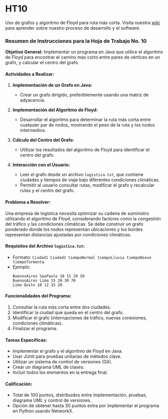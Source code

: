 # HT10
Uso de grafos y algoritmo de Floyd para ruta más corta.
Visita nuestra [wiki](../../wiki) para aprender sobre nuestro proceso de desarrollo y el software.

### Resumen de Instrucciones para la Hoja de Trabajo No. 10
**Objetivo General:** Implementar un programa en Java que utilice el algoritmo de Floyd para encontrar el camino más corto entre pares de vértices en un grafo, y calcular el centro del grafo.

#### Actividades a Realizar:
1. **Implementación de un Grafo en Java:**
   - Crear un grafo dirigido, preferiblemente usando una matriz de adyacencia.
   
2. **Implementación del Algoritmo de Floyd:**
   - Desarrollar el algoritmo para determinar la ruta más corta entre cualquier par de nodos, mostrando el peso de la ruta y los nodos intermedios.

3. **Cálculo del Centro del Grafo:**
   - Utilizar los resultados del algoritmo de Floyd para identificar el centro del grafo.

4. **Interacción con el Usuario:**
   - Leer el grafo desde un archivo `logistica.txt`, que contiene ciudades y tiempos de viaje bajo diferentes condiciones climáticas.
   - Permitir al usuario consultar rutas, modificar el grafo y recalcular rutas y el centro del grafo.

#### Problema a Resolver:
Una empresa de logística necesita optimizar su cadena de suministro utilizando el algoritmo de Floyd, considerando factores como la congestión del tráfico y las condiciones climáticas. Se debe construir un grafo ponderado donde los nodos representan ubicaciones y los bordes representan distancias ajustadas por condiciones climáticas.

#### Requisitos del Archivo `logistica.txt`:
- Formato: `Ciudad1 Ciudad2 tiempoNormal tiempoLluvia tiempoNieve tiempoTormenta`
- Ejemplo:
  ```
  BuenosAires SaoPaulo 10 15 20 50
  BuenosAires Lima 15 20 30 70
  Lima Quito 10 12 15 20
  ```

#### Funcionalidades del Programa:
1. Consultar la ruta más corta entre dos ciudades.
2. Identificar la ciudad que queda en el centro del grafo.
3. Modificar el grafo (interrupciones de tráfico, nuevas conexiones, condiciones climáticas).
4. Finalizar el programa.

#### Tareas Específicas:
- Implementar el grafo y el algoritmo de Floyd en Java.
- Usar JUnit para pruebas unitarias de métodos clave.
- Utilizar un sistema de control de versiones (Git).
- Crear un diagrama UML de clases.
- Incluir todos los elementos en la entrega final.

#### Calificación:
- Total de 100 puntos, distribuidos entre implementación, pruebas, diagrama UML y control de versiones.
- Opción de obtener hasta 30 puntos extra por implementar el programa en Python usando NetworkX.

